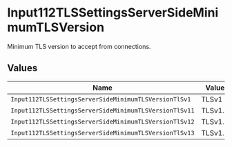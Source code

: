 # Input112TLSSettingsServerSideMinimumTLSVersion

Minimum TLS version to accept from connections.


## Values

| Name                                                   | Value                                                  |
| ------------------------------------------------------ | ------------------------------------------------------ |
| `Input112TLSSettingsServerSideMinimumTLSVersionTlSv1`  | TLSv1                                                  |
| `Input112TLSSettingsServerSideMinimumTLSVersionTlSv11` | TLSv1.1                                                |
| `Input112TLSSettingsServerSideMinimumTLSVersionTlSv12` | TLSv1.2                                                |
| `Input112TLSSettingsServerSideMinimumTLSVersionTlSv13` | TLSv1.3                                                |